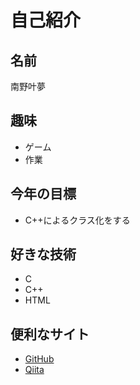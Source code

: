 # 自己紹介

## 名前
南野叶夢

## 趣味
- ゲーム
- 作業

## 今年の目標
- C++によるクラス化をする

## 好きな技術
- C
- C++
- HTML

## 便利なサイト
- [GitHub](https://github.com)
- [Qiita](https://qiita.com)